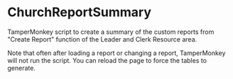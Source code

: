 # ChurchReportSummary
TamperMonkey script to create a summary of the custom reports from "Create Report" function of the Leader and Clerk Resource area.

Note that often after loading a report or changing a report, TamperMonkey will not run the script. You can reload the page to force the tables to generate.


